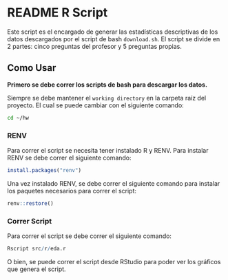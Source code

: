# README R Script

Este script es el encargado de generar las estadísticas descriptivas de los datos descargados por el script de bash `download.sh`. El script se divide en 2 partes: cinco preguntas del profesor y 5 preguntas propias.

## Como Usar

**Primero se debe correr los scripts de bash para descargar los datos.**

Siempre se debe mantener el `working directory` en la carpeta raíz del proyecto. El cual se puede cambiar con el siguiente comando:

```bash
cd ~/hw
```

### RENV

Para correr el script se necesita tener instalado R y RENV. Para instalar RENV se debe correr el siguiente comando:

```r
install.packages("renv")
```

Una vez instalado RENV, se debe correr el siguiente comando para instalar los paquetes necesarios para correr el script:

```r
renv::restore()
```

### Correr Script

Para correr el script se debe correr el siguiente comando:

```r
Rscript src/r/eda.r
```

O bien, se puede correr el script desde RStudio para poder ver los gráficos que genera el script.